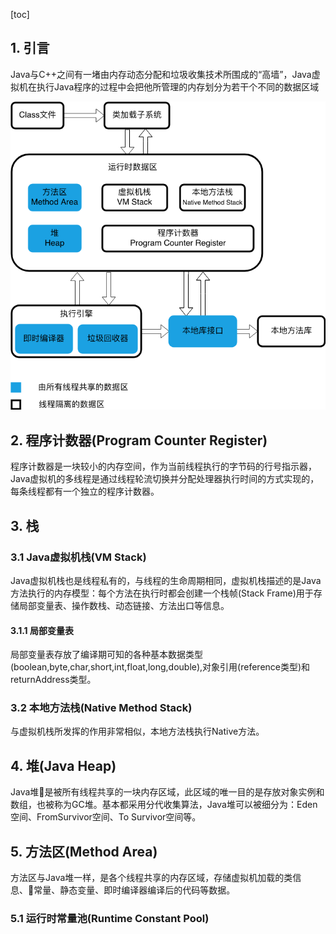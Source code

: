 [toc]
## 1. 引言
Java与C++之间有一堵由内存动态分配和垃圾收集技术所围成的“高墙”，Java虚拟机在执行Java程序的过程中会把他所管理的内存划分为若干个不同的数据区域

![Java虚拟机运行时数据区](https://raw.githubusercontent.com/little-motor/uml/master/JVMRunTime.png)

## 2. 程序计数器(Program Counter Register)
程序计数器是一块较小的内存空间，作为当前线程执行的字节码的行号指示器，Java虚拟机的多线程是通过线程轮流切换并分配处理器执行时间的方式实现的，每条线程都有一个独立的程序计数器。
## 3. 栈
### 3.1 Java虚拟机栈(VM Stack)
Java虚拟机栈也是线程私有的，与线程的生命周期相同，虚拟机栈描述的是Java方法执行的内存模型：每个方法在执行时都会创建一个栈帧(Stack Frame)用于存储局部变量表、操作数栈、动态链接、方法出口等信息。
#### 3.1.1 局部变量表
局部变量表存放了编译期可知的各种基本数据类型(boolean,byte,char,short,int,float,long,double),对象引用(reference类型)和returnAddress类型。
### 3.2 本地方法栈(Native Method Stack)
与虚拟机栈所发挥的作用非常相似，本地方法栈执行Native方法。
## 4. 堆(Java Heap)
Java堆是被所有线程共享的一块内存区域，此区域的唯一目的是存放对象实例和数组，也被称为GC堆。基本都采用分代收集算法，Java堆可以被细分为：Eden空间、FromSurvivor空间、To Survivor空间等。
## 5. 方法区(Method Area)
方法区与Java堆一样，是各个线程共享的内存区域，存储虚拟机加载的类信息、常量、静态变量、即时编译器编译后的代码等数据。
### 5.1 运行时常量池(Runtime Constant Pool)

